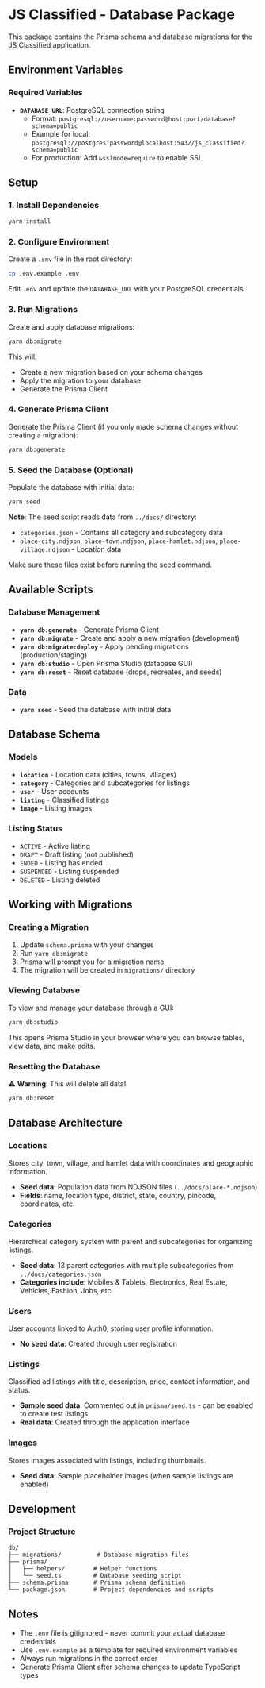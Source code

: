 # JS Classified - Database Package

This package contains the Prisma schema and database migrations for the JS Classified application.

## Environment Variables

### Required Variables

- **`DATABASE_URL`**: PostgreSQL connection string
  - Format: `postgresql://username:password@host:port/database?schema=public`
  - Example for local: `postgresql://postgres:password@localhost:5432/js_classified?schema=public`
  - For production: Add `&sslmode=require` to enable SSL

## Setup

### 1. Install Dependencies

```bash
yarn install
```

### 2. Configure Environment

Create a `.env` file in the root directory:

```bash
cp .env.example .env
```

Edit `.env` and update the `DATABASE_URL` with your PostgreSQL credentials.

### 3. Run Migrations

Create and apply database migrations:

```bash
yarn db:migrate
```

This will:
- Create a new migration based on your schema changes
- Apply the migration to your database
- Generate the Prisma Client

### 4. Generate Prisma Client

Generate the Prisma Client (if you only made schema changes without creating a migration):

```bash
yarn db:generate
```

### 5. Seed the Database (Optional)

Populate the database with initial data:

```bash
yarn seed
```

**Note**: The seed script reads data from `../docs/` directory:
- `categories.json` - Contains all category and subcategory data
- `place-city.ndjson`, `place-town.ndjson`, `place-hamlet.ndjson`, `place-village.ndjson` - Location data

Make sure these files exist before running the seed command.

## Available Scripts

### Database Management

- **`yarn db:generate`** - Generate Prisma Client
- **`yarn db:migrate`** - Create and apply a new migration (development)
- **`yarn db:migrate:deploy`** - Apply pending migrations (production/staging)
- **`yarn db:studio`** - Open Prisma Studio (database GUI)
- **`yarn db:reset`** - Reset database (drops, recreates, and seeds)

### Data

- **`yarn seed`** - Seed the database with initial data

## Database Schema

### Models

- **`location`** - Location data (cities, towns, villages)
- **`category`** - Categories and subcategories for listings
- **`user`** - User accounts
- **`listing`** - Classified listings
- **`image`** - Listing images

### Listing Status

- `ACTIVE` - Active listing
- `DRAFT` - Draft listing (not published)
- `ENDED` - Listing has ended
- `SUSPENDED` - Listing suspended
- `DELETED` - Listing deleted

## Working with Migrations

### Creating a Migration

1. Update `schema.prisma` with your changes
2. Run `yarn db:migrate`
3. Prisma will prompt you for a migration name
4. The migration will be created in `migrations/` directory

### Viewing Database

To view and manage your database through a GUI:

```bash
yarn db:studio
```

This opens Prisma Studio in your browser where you can browse tables, view data, and make edits.

### Resetting the Database

⚠️ **Warning**: This will delete all data!

```bash
yarn db:reset
```

## Database Architecture

### Locations
Stores city, town, village, and hamlet data with coordinates and geographic information.
- **Seed data**: Population data from NDJSON files (`../docs/place-*.ndjson`)
- **Fields**: name, location type, district, state, country, pincode, coordinates, etc.

### Categories
Hierarchical category system with parent and subcategories for organizing listings.
- **Seed data**: 13 parent categories with multiple subcategories from `../docs/categories.json`
- **Categories include**: Mobiles & Tablets, Electronics, Real Estate, Vehicles, Fashion, Jobs, etc.

### Users
User accounts linked to Auth0, storing user profile information.
- **No seed data**: Created through user registration

### Listings
Classified ad listings with title, description, price, contact information, and status.
- **Sample seed data**: Commented out in `prisma/seed.ts` - can be enabled to create test listings
- **Real data**: Created through the application interface

### Images
Stores images associated with listings, including thumbnails.
- **Seed data**: Sample placeholder images (when sample listings are enabled)

## Development

### Project Structure

```
db/
├── migrations/          # Database migration files
├── prisma/
│   ├── helpers/        # Helper functions
│   └── seed.ts         # Database seeding script
├── schema.prisma       # Prisma schema definition
└── package.json        # Project dependencies and scripts
```

## Notes

- The `.env` file is gitignored - never commit your actual database credentials
- Use `.env.example` as a template for required environment variables
- Always run migrations in the correct order
- Generate Prisma Client after schema changes to update TypeScript types

